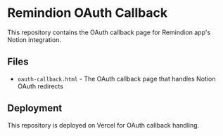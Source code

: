 # Remindion OAuth Callback

This repository contains the OAuth callback page for Remindion app's Notion integration.

## Files

- `oauth-callback.html` - The OAuth callback page that handles Notion OAuth redirects

## Deployment

This repository is deployed on Vercel for OAuth callback handling.
